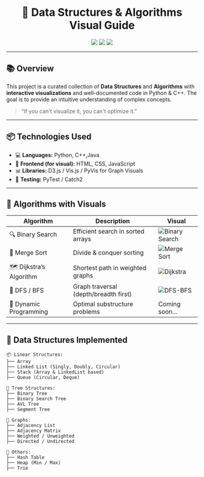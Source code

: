 <h1 align="center">🧠 Data Structures & Algorithms Visual Guide</h1>
<p align="center">
  <img src="https://img.shields.io/badge/Language-C++%20%7C%20Python-blue?style=for-the-badge" />
  <img src="https://img.shields.io/badge/Level-Intermediate%20%2F%20Advanced-orange?style=for-the-badge" />
  <img src="https://img.shields.io/badge/Focus-DSA%20%2B%20Visualization-success?style=for-the-badge" />
</p>

---

## 📚 Overview

This project is a curated collection of **Data Structures** and **Algorithms** with **interactive visualizations** and well-documented code in Python & C++. The goal is to provide an intuitive understanding of complex concepts.

> “If you can't visualize it, you can't optimize it.”

---

## 📦 Technologies Used

- 💻 **Languages:** Python, C++,Java
- 🎨 **Frontend (for visual):** HTML, CSS, JavaScript
- 📊 **Libraries:** D3.js / Vis.js / PyVis for Graph Visuals
- 🧪 **Testing:** PyTest / Catch2

---

## 📌 Algorithms with Visuals

| Algorithm | Description | Visual |
|----------|-------------|--------|
| 🔍 Binary Search | Efficient search in sorted arrays | ![Binary Search](https://upload.wikimedia.org/wikipedia/commons/8/83/Binary_Search_Depiction.gif) |
| 🧵 Merge Sort | Divide & conquer sorting | ![Merge Sort](https://upload.wikimedia.org/wikipedia/commons/c/cc/Merge-sort-example-300px.gif) |
| 🗺️ Dijkstra’s Algorithm | Shortest path in weighted graphs | ![Dijkstra](https://upload.wikimedia.org/wikipedia/commons/5/57/Dijkstra_Animation.gif) |
| 🌳 DFS / BFS | Graph traversal (depth/breadth first) | ![DFS-BFS](https://visualgo.net/img/gif/dfsBfs.gif) |
| 🧠 Dynamic Programming | Optimal substructure problems | Coming soon... |

---

## 🧮 Data Structures Implemented

```text
📦 Linear Structures:
├── Array
├── Linked List (Singly, Doubly, Circular)
├── Stack (Array & LinkedList based)
├── Queue (Circular, Deque)

🌳 Tree Structures:
├── Binary Tree
├── Binary Search Tree
├── AVL Tree
├── Segment Tree

🔗 Graphs:
├── Adjacency List
├── Adjacency Matrix
├── Weighted / Unweighted
├── Directed / Undirected

📌 Others:
├── Hash Table
├── Heap (Min / Max)
├── Trie

